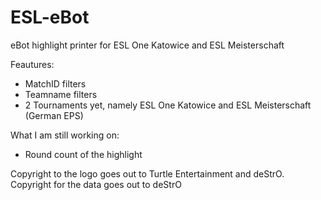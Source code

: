# ESL-eBot
eBot highlight printer for ESL One Katowice and ESL Meisterschaft

Feautures:
- MatchID filters
- Teamname filters
- 2 Tournaments yet, namely ESL One Katowice and ESL Meisterschaft (German EPS)

What I am still working on:
- Round count of the highlight

Copyright to the logo goes out to Turtle Entertainment and deStrO.
Copyright for the data goes out to deStrO
